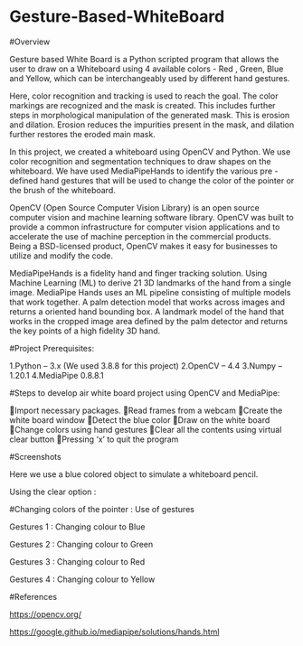# Gesture-Based-WhiteBoard


#Overview

Gesture based White Board is a Python scripted program that allows the user to draw on a Whiteboard using 4 available colors - Red , Green, Blue and Yellow, which can be interchangeably used by different hand gestures.

Here, color recognition and tracking is used to reach the goal. The color markings are recognized and the mask is created. This includes further steps in morphological manipulation of the generated mask. This is erosion and dilation. Erosion reduces the impurities present in the mask, and dilation further restores the eroded main mask. 

In this project, we created a whiteboard using OpenCV and Python. We use color recognition and segmentation techniques to draw shapes on the whiteboard. We have used MediaPipeHands to identify the various pre - defined hand gestures that will be used to change the color of the pointer or the brush of the whiteboard.

OpenCV (Open Source Computer Vision Library) is an open source computer vision and machine learning software library. OpenCV was built to provide a common infrastructure for computer vision applications and to accelerate the use of machine perception in the commercial products. Being a BSD-licensed product, OpenCV makes it easy for businesses to utilize and modify the code.
 
MediaPipeHands is a fidelity hand and finger tracking solution. Using Machine Learning (ML) to derive 21 3D landmarks of the hand from a single image. MediaPipe Hands uses an ML pipeline consisting of multiple models that work together. A palm detection model that works across images and returns a oriented hand bounding box. A landmark model of the hand that works in the cropped image area defined by the palm detector and returns the key points of a high fidelity 3D hand. 


#Project Prerequisites:

1.Python – 3.x (We used 3.8.8 for this project)
2.OpenCV – 4.4
3.Numpy – 1.20.1
4.MediaPipe 0.8.8.1



#Steps to develop air white board project using OpenCV and MediaPipe:

Import necessary packages.
Read frames from a webcam
Create the white board window
Detect the blue color
Draw on the white board
Change colors using hand gestures
Clear all the contents using virtual clear button
Pressing ‘x’ to quit the program




#Screenshots

Here we use a blue colored object to simulate a whiteboard pencil.

Using the clear option :

#Changing colors of the pointer : Use of gestures


Gestures 1 : Changing colour to Blue

Gestures 2 : Changing colour to Green

Gestures 3 : Changing colour to Red

Gestures 4 : Changing colour to Yellow













#References

https://opencv.org/

https://google.github.io/mediapipe/solutions/hands.html



